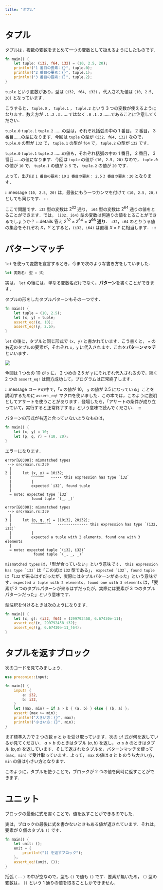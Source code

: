 ```yaml
---
title: "タプル"
---
```

# タプル
タプルは，複数の変数をまとめて一つの変数として扱えるようにしたものです．
```rust
fn main() {
    let tuple: (i32, f64, i32) = (10, 2.5, 20);
    println!("1 番目の要素：{}", tuple.0);
    println!("2 番目の要素：{}", tuple.1);
    println!("3 番目の要素：{}", tuple.2);
}
```
`tuple` という変数があり，型は `(i32, f64, i32)` ，代入された値は `(10, 2.5, 20)` となっています．

こうすると， `tuple.0` ， `tuple.1` ， `tuple.2` という 3 つの変数が使えるようになります．数え方が `.1` `.2` `.3` ……ではなく `.0` `.1` `.2` ……であることに注意してください．

`tuple.0` `tuple.1` `tuple.2` ……の型は，それぞれ括弧の中の 1 番目， 2 番目， 3 番目……の型になります．今回は `tuple` の型が `(i32, f64, i32)` なので， `tuple.0` の型が `i32` で， `tuple.1` の型が `f64` で， `tuple.2` の型が `i32` です．

`tuple.0` `tuple.1` `tuple.2` ……の値も，それぞれ括弧の中の 1 番目， 2 番目， 3 番目……の値になります．今回は `tuple` の値が `(10, 2.5, 20)` なので， `tuple.0` の値が `10` で， `tuple.1` の値が `2.5` で， `tuple.2` の値が `20` です．

よって，出力は `1 番目の要素：10` `2 番目の要素： 2.5` `3 番目の要素：20` となります．

:::message
`(10, 2.5, 20)` は，最後にもう一つカンマを付けて `(10, 2.5, 20,)` としても同じです．
:::

ここで問題です．`i32` 型の変数は $2^{32}$ 通り， `i64` 型の変数は $2^{64}$ 通りの値をとることができます．では， `(i32, i64)` 型の変数は何通りの値をとることができるでしょうか？
:::details 答え
$2^{32} \times 2^{64} = \bm{2^{96}}$ **通り**．
`i32`，`i64` のとりうる値の集合をそれぞれ $X$，$Y$ とすると，`(i32, i64)` は直積 $X \times Y$ に相当します．
:::
# パターンマッチ
`let` を使って変数を宣言するとき，今まで次のような書き方をしていました．
```rust
let 変数名: 型 = 式;
```
実は， `let` の後には，単なる変数名だけでなく，**パターン**を書くことができます．

タプルの形をしたタプルパターンもその一つです．
```rust
fn main() {
    let tuple = (10, 2.5);
    let (x, y) = tuple;
    assert_eq!(x, 10);
    assert_eq!(y, 2.5);
}
```
`let` の後に，タプルと同じ形式で `(x, y)` と書かれています．こう書くと， `=` の右辺のタプルの要素が，それぞれ `x`，`y` に代入されます．これを**パターンマッチ**といいます．

![](https://storage.googleapis.com/zenn-user-upload/t8q8am5x7i9nnyjr49fpudamm9ei)

今回は 1 つめの 10 が `x` に， 2 つめの 2.5 が `y` にそれぞれ代入されるので，続く 2 つの `assert_eq!` は両方成功して，プログラムは正常終了します．

:::message
コードの中で，「`x` の値が 10， `y` の値が 2.5 になっている」ことを説明するために `assert_eq!` マクロを使いました．この本では，このように説明としてアサートを使うことがあります．登場したら，「アサートの条件が成り立っていて，実行すると正常終了する」という意味で読んでください．
:::

パターンの形式が右辺と合っていないようなものは，
```rust
fn main() {
    let (x, y) = 10;
    let (p, q, r) = (10, 20);
}
```
エラーになります．
```
error[E0308]: mismatched types
 --> src/main.rs:2:9
  |
2 |     let (x, y) = 10i32;
  |         ^^^^^^   ----- this expression has type `i32`
  |         |
  |         expected `i32`, found tuple
  |
  = note: expected type `i32`
            found tuple `(_, _)`

error[E0308]: mismatched types
 --> src/main.rs:3:9
  |
3 |     let (p, q, r) = (10i32, 20i32);
  |         ^^^^^^^^^   -------------- this expression has type `(i32, i32)`
  |         |
  |         expected a tuple with 2 elements, found one with 3 elements
  |
  = note: expected tuple `(i32, i32)`
             found tuple `(_, _, _)`
```
`mismatched types` は，「型が合っていない」という意味です． `` this expression has type `i32` `` は「この式は `i32` 型である」， ``expected `i32`, found tuple`` は「`i32` が来るはずだったが，実際にはタプルパターンがあった」という意味です．`expected a tuple with 2 elements, found one with 3 elements` は，「要素が 2 つのタプルパターンが来るはずだったが，実際には要素が 3 つのタプルパターンだった」という意味です．

型注釈を付けるときは次のようになります．
```rust
fn main() {
    let (c, g): (i32, f64) = (299792458, 6.67430e-11);
    assert_eq!(c, 299792458_i32);
    assert_eq!(g, 6.67430e-11_f64);
}
```

# タプルを返すブロック
次のコードを見てみましょう．
```rust
use proconio::input;

fn main() {
    input! {
        a: i32,
        b: i32,
    }
    let (max, min) = if a > b { (a, b) } else { (b, a) };
    assert!(max >= min);
    println!("大きい方：{}", max);
    println!("小さい方：{}", min);
}
```
まず標準入力で 2 つの数 $a$ と $b$ を受け取っています．次の `if` 式が何を返しているか見てください． $a > b$ のときはタプル $(a, b)$ を返し， $a \leq b$ のときはタプル $(b, a)$ を返しています．そして返されたタプルを，パターンマッチを使って `(max, min)` で受け取っています．よって， `max` の値は $a$ と $b$ のうち大きい方， `min` の値は小さい方となります．

このように，タプルを使うことで，ブロックが 2 つの値を同時に返すことができます．
# ユニット
ブロックの最後に式を書くことで，値を返すことができるのでした．

実は，ブロックの最後に式を書かないときもある値が返されています．それは，要素が 0 個のタプル `()` です．

```rust
fn main() {
    let unit: ();
    unit = {
        println!("() を返すブロック");
    };
    assert_eq!(unit, ());
}
```

括弧 `(` … `)` の中が空なので，型も `()` で値も `()` です．要素が無いため， `()` 型の変数は， `()` という 1 通りの値を取ることしかできません．
